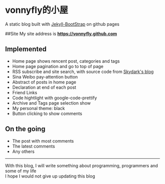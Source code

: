 # vonnyfly的小屋

A static blog built with [Jekyll-BootStrap][] on github pages  

##Site
My site address is **https://vonnyfly.github.com**

## Implemented

* Home page shows rencent post, categories and tags
* Home page pagination and go to top of page
* RSS subscribe and site search, with source code from [Skydark's blog][]
* Sina Weibo pay-attention button
* Abstract of posts in home page
* Declaration at end of each post
* Friend Links
* Code hightlight with google-code-prettify
* Archive and Tags page selection show
* My personal theme: black
* Button clicking to show comments

## On the going

* The post with most comments
* The latest comments
* Any others


---

With this blog, I will write something about programming, programmers and some of my life  
I hope I would not give up updating this blog



[Jekyll-BootStrap]: http://jekyllbootstrap.com
[Skydark's blog]: http://blog.skydark.info
